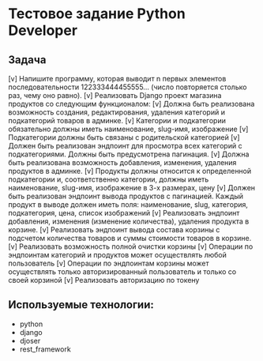 # Тестовое задание Python Developer
## Задача
 [v]	Напишите программу, которая выводит n первых элементов последовательности 122333444455555… (число повторяется столько раз, чему оно равно).
 [v]	Реализовать Django проект магазина продуктов со следующим функционалом:
 [v]	Должна быть реализована возможность создания, редактирования, удаления категорий и подкатегорий товаров в админке.
 [v]	Категории и подкатегории обязательно должны иметь наименование, slug-имя, изображение
 [v]	Подкатегории должны быть связаны с родительской категорией
 [v]	Должен быть реализован эндпоинт для просмотра всех категорий с подкатегориями. Должны быть предусмотрена пагинация.
 [v]	Должна быть реализована возможность добавления, изменения, удаления продуктов в админке.
 [v]	Продукты должны относится к определенной подкатегории и, соответственно категории, должны иметь наименование, slug-имя, изображение в 3-х размерах, цену
 [v]	Должен быть реализован эндпоинт вывода продуктов с пагинацией. Каждый продукт в выводе должен иметь поля: наименование, slug, категория, подкатегория, цена, список изображений
 [v]	Реализовать эндпоинт добавления, изменения (изменение количества), удаления продукта в корзине.
 [v]	Реализовать эндпоинт вывода  состава корзины с подсчетом количества товаров и суммы стоимости товаров в корзине.
 [v]	Реализовать возможность полной очистки корзины
 [v]	Операции по эндпоинтам категорий и продуктов может осуществлять любой пользователь
 [v]	Операции по эндпоинтам корзины может осуществлять только авторизированный пользователь и только со своей корзиной
 [v]	Реализовать авторизацию по токену


## Используемые технологии:
 - python
 - django
 - djoser
 - rest_framework
